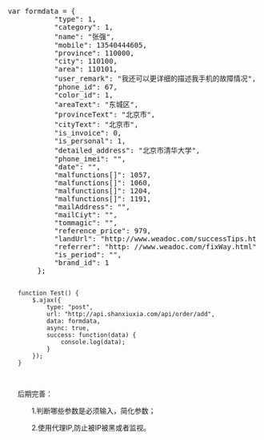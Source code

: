 <div class="cnblogs_Highlighter">
<pre class="brush:html;gutter:true;"> var formdata = {
            "type": 1,
            "category": 1,
            "name": "张强",
            "mobile": 13540444605,
            "province": 110000,
            "city": 110100,
            "area": 110101,
            "user_remark": "我还可以更详细的描述我手机的故障情况",
            "phone_id": 67,
            "color_id": 1,
            "areaText": "东城区",
            "provinceText": "北京市",
            "cityText": "北京市",
            "is_invoice": 0,
            "is_personal": 1,
            "detailed_address": "北京市清华大学",
            "phone_imei": "",
            "date": "",
            "malfunctions[]": 1057,
            "malfunctions[]": 1060,
            "malfunctions[]": 1204,
            "malfunctions[]": 1191,
            "mailAddress": "",
            "mailCiyt": "",
            "tommagic": "",
            "reference_price": 979,
            "landUrl": "http://www.weadoc.com/successTips.html",
            "referrer": "http: //www.weadoc.com/fixWay.html",
            "is_period": "",
            "brand_id": 1
        };

        function Test() {
            $.ajax({
                type: "post",
                url: "http://api.shanxiuxia.com/api/order/add",
                data: formdata,
                async: true,
                success: function(data) {
                    console.log(data);
                }
            });
        }
</pre>
</div>
<p>　　后期完善：</p>
<p>　　　　1.判断哪些参数是必须输入，简化参数；</p>
<p>　　　　2.使用代理IP,防止被IP被黑或者监视。</p>